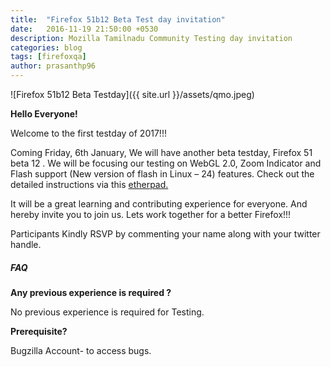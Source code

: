 ```yaml
---
title:  "Firefox 51b12 Beta Test day invitation"
date:   2016-11-19 21:50:00 +0530
description: Mozilla Tamilnadu Community Testing day invitation
categories: blog
tags: [firefoxqa]
author: prasanthp96
---
```


![Firefox 51b12 Beta Testday]({{ site.url }}/assets/qmo.jpeg)

**Hello Everyone!**

Welcome to the first testday of 2017!!!

Coming Friday, 6th January, We will have another beta testday, Firefox 51 beta 12 . We will be focusing our testing on WebGL 2.0,  Zoom Indicator and Flash support (New version of flash in Linux – 24) features. Check out the detailed instructions via this <a href="https://public.etherpad-mozilla.org/p/MozillaIndiaQA-testday-20170106	">etherpad.</a>

It will be a great learning and contributing experience for everyone. And hereby invite you to join us. Lets work together for a better Firefox!!!

Participants Kindly RSVP by commenting your name along with your twitter handle.

<h5>FAQ</h5>

**Any previous experience is required ?**

No previous experience is required for Testing.


**Prerequisite?**

Bugzilla Account- to access bugs.
